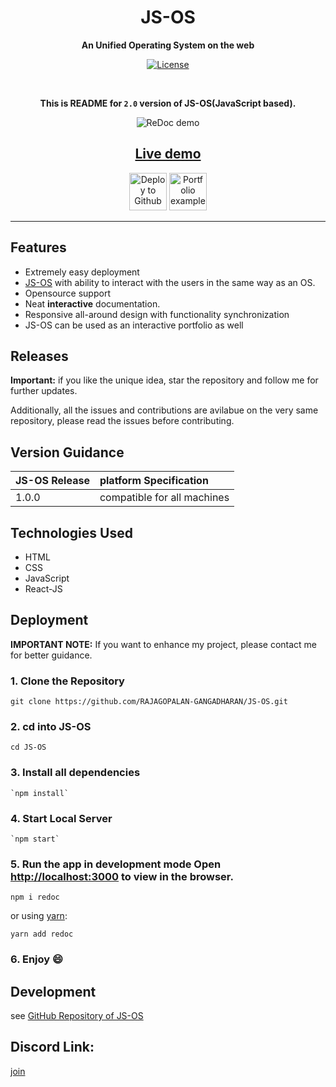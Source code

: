 <div align="center">
  
# **JS-OS**

  **An Unified Operating System on the web**

 [![License](https://img.shields.io/npm/l/redoc.svg)](https://github.com/Redocly/redoc/blob/master/LICENSE)


<br>




**This is README for `2.0` version of JS-OS(JavaScript based).**


![ReDoc demo](https://github.com/anushka-2001/JS-OS/blob/rebased/video.gif) 

## [Live demo](http://rajagopalan-gangadharan.github.io/JS-OS/index.html)

[<img alt="Deploy to Github" src="http://i.imgur.com/YZmaqk3.png" height="60px">](https://github.com/RAJAGOPALAN-GANGADHARAN/JS-OS/tree/master) [<img alt="Portfolio example" src="http://i.imgur.com/c4sUF7M.png" height="60px">](https://rajagopalan-gangadharan.github.io/Portfolio/) </div>

* * *

## Features
- Extremely easy deployment
- [JS-OS](https://github.com/RAJAGOPALAN-GANGADHARAN/JS-OS/blob/rebased/README.md) with ability to interact with the users in the same way as an OS.
- Opensource support
- Neat **interactive** documentation. 
- Responsive all-around design with functionality synchronization
- JS-OS can be used as an interactive portfolio as well


## Releases
**Important:** if you like the unique idea, star the repository and follow me for further updates.

Additionally, all the issues and contributions are avilabue on the very same repository, please read the issues before contributing.

## Version Guidance
| JS-OS Release | platform Specification |
|:--------------|:----------------------|
| 1.0.0 | compatible for all machines    |

## Technologies Used

-   HTML
-   CSS
-   JavaScript
-   React-JS

## Deployment


**IMPORTANT NOTE:** If you want to enhance my project, please contact me for better guidance.

### 1.  Clone the Repository
`git clone https://github.com/RAJAGOPALAN-GANGADHARAN/JS-OS.git`

### 2.  cd into JS-OS
  `cd JS-OS`
  
### 3.  Install all dependencies  
    `npm install`
    
### 4.  Start Local Server  
    `npm start`
    
### 5.  Run the app in development mode Open  [http://localhost:3000](http://localhost:3000/)  to view in the browser.
    npm i redoc

or using [yarn](https://yarnpkg.com):

    yarn add redoc

### 6.  Enjoy :smile:

## Development
see [GitHub Repository of JS-OS](https://github.com/RAJAGOPALAN-GANGADHARAN/JS-OS)

## Discord Link:
[join](https://discord.gg/DGdSYDY)

